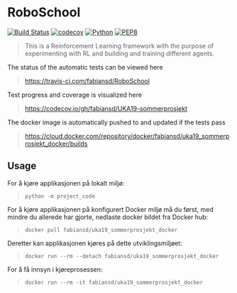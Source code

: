 # RoboSchool

[![Build Status](https://travis-ci.com/acntech/UKA19-sommerprosjekt.svg?branch=master)](https://travis-ci.com/acntech/UKA19-sommerprosjekt.svg)
[![codecov](https://codecov.io/gh/fabiansd/UKA19-sommerprosjekt/branch/master/graph/badge.svg?token=vHIWuOEtHF)](https://codecov.io/gh/fabiansd/UKA19-sommerprosjekt)
[![Python](https://img.shields.io/badge/python-3.6-blue.svg)](https://www.python.org/)
[![PEP8](https://img.shields.io/badge/code%20style-PEP8-brightgreen.svg)](https://www.python.org/dev/peps/pep-0008/)

> This is a Reinforcement Learning framework with the purpose of experimenting with RL and building and training different agents.

The status of the automatic tests can be viewed here

> https://travis-ci.com/fabiansd/RoboSchool

Test progress and coverage is visualized here

> https://codecov.io/gh/fabiansd/UKA19-sommerprosjekt

The docker image is automatically pushed to and updated if the tests 
pass

> https://cloud.docker.com/repository/docker/fabiansd/uka19_sommerprosjekt_docker/builds

## Usage

For å kjøre applikasjonen på lokalt miljø: 

> `python -m project_code`

For å kjøre applikasjonen på konfigurert Docker miljø må du først, med mindre du allerede har gjorte, nedlaste docker bildet fra Docker hub:

> `docker pull fabiansd/uka19_sommerprosjekt_docker`

Deretter kan applikasjonen kjøres på dette utviklingsmiljøet:

> `docker run --rm --detach fabiansd/uka19_sommerprosjekt_docker`

For å få innsyn i kjøreprosessen:

> `docker run --rm -it fabiansd/uka19_sommerprosjekt_docker`


